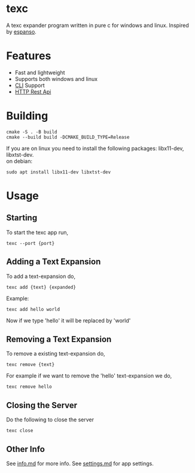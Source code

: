# texc

A texc expander program written in pure c for windows and linux. Inspired by [espanso](https://github.com/espanso/espanso).


# Features
- Fast and lightweight
- Supports both windows and linux
- [CLI](/docs/info.md#command-line-interface) Support
- [HTTP Rest Api](/docs/info.md#http-rest-api)

# Building

```
cmake -S . -B build
cmake --build build -DCMAKE_BUILD_TYPE=Release
```

If you are on linux you need to install the following packages: libx11-dev, libxtst-dev.  
on debian: 
```
sudo apt install libx11-dev libxtst-dev
```

# Usage

## Starting
To start the texc app run,
```
texc --port {port}
```

## Adding a Text Expansion

To add a text-expansion do,
```
texc add {text} {expanded}
```

Example:
```
texc add hello world
```
Now if we type 'hello' it will be replaced by 'world'

## Removing a Text Expansion
To remove a existing text-expansion do,
```
texc remove {text}
```

For example if we want to remove the 'hello' text-expansion we do,
```
texc remove hello
```

## Closing the Server
Do the following to close the server
```
texc close
```

## Other Info

See [info.md](/docs/info.md) for more info.
See [settings.md](/docs/settings.md) for app settings.

